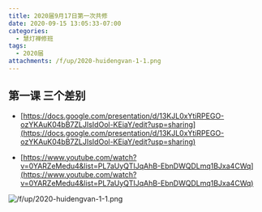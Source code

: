 ```yaml
---
title: 2020届9月17日第一次共修
date: 2020-09-15 13:05:33-07:00
categories:
  - 慧灯禅修班
tags:
  - 2020届
attachments: /f/up/2020-huidengvan-1-1.png
---
```

## 第一课 三个差别

- [https://docs.google.com/presentation/d/13KJL0xYtiRPEGO-ozYKAuK04bB7ZLJIsIdOol-KEiaY/edit?usp=sharing](https://docs.google.com/presentation/d/13KJL0xYtiRPEGO-ozYKAuK04bB7ZLJIsIdOol-KEiaY/edit?usp=sharing)

- [https://www.youtube.com/watch?v=0YARZeMedu4&list=PL7aUyQTIJqAhB-EbnDWQDLmq1BJxa4CWq](https://www.youtube.com/watch?v=0YARZeMedu4&list=PL7aUyQTIJqAhB-EbnDWQDLmq1BJxa4CWq)


![/f/up/2020-huidengvan-1-1.png](https://s3.ca-central-1.wasabisys.com/hddata/f.huidengchanxiu.net/hdv/f/up/2020-huidengvan-1-1.png)

